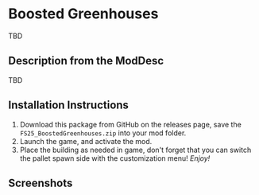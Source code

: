 # Boosted Greenhouses
TBD

## Description from the ModDesc
TBD


## Installation Instructions
1. Download this package from GitHub on the releases page, save the `FS25_BoostedGreenhouses.zip` into your mod folder.
2. Launch the game, and activate the mod.
3. Place the building as needed in game, don't forget that you can switch the pallet spawn side with the customization menu!
_Enjoy!_


## Screenshots

